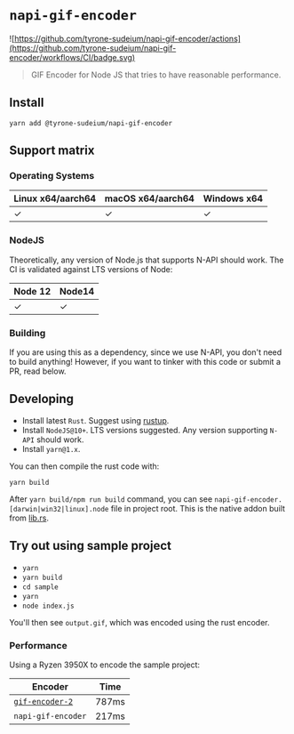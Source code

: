 # `napi-gif-encoder`

![https://github.com/tyrone-sudeium/napi-gif-encoder/actions](https://github.com/tyrone-sudeium/napi-gif-encoder/workflows/CI/badge.svg)

> GIF Encoder for Node JS that tries to have reasonable performance.

## Install

```
yarn add @tyrone-sudeium/napi-gif-encoder
```

## Support matrix

### Operating Systems

| Linux x64/aarch64 | macOS x64/aarch64 | Windows x64 |
| ----------------- | ----------------- | ----------- |
| ✓                 | ✓                 | ✓           |

### NodeJS

Theoretically, any version of Node.js that supports N-API should work. The CI
is validated against LTS versions of Node:

| Node 12 | Node14 |
| ------- | ------ |
| ✓       | ✓      |

### Building

If you are using this as a dependency, since we use N-API, you don't
need to build anything! However, if you want to tinker with this code
or submit a PR, read below.

## Developing

- Install latest `Rust`. Suggest using [rustup](https://rustup.rs/).
- Install `NodeJS@10+`. LTS versions suggested. Any version supporting `N-API` should work.
- Install `yarn@1.x`.

You can then compile the rust code with:

    yarn build

After `yarn build/npm run build` command, you can see
`napi-gif-encoder.[darwin|win32|linux].node` file in project root.
This is the native addon built from [lib.rs](./src/lib.rs).

## Try out using sample project

- `yarn`
- `yarn build`
- `cd sample`
- `yarn`
- `node index.js`

You'll then see `output.gif`, which was encoded using the rust encoder.

### Performance

Using a Ryzen 3950X to encode the sample project:

| Encoder                                                         | Time  |
| --------------------------------------------------------------- | ----- |
| [`gif-encoder-2`](https://github.com/benjaminadk/gif-encoder-2) | 787ms |
| `napi-gif-encoder`                                              | 217ms |
